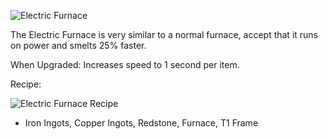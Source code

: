 ![Electric Furnace](https://i.imgur.com/R1cHh3m.png?1)

The Electric Furnace is very similar to a normal furnace, accept that it runs on power and smelts 25% faster.

When Upgraded: Increases speed to 1 second per item.

Recipe:

![Electric Furnace Recipe](https://i.imgur.com/U1zAVpH.png?1)
* Iron Ingots, Copper Ingots, Redstone, Furnace, T1 Frame